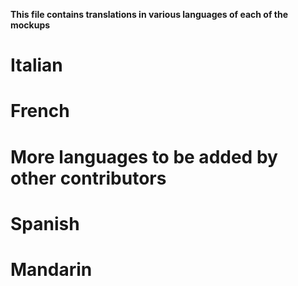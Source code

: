 **This file contains translations in various languages of each of the mockups**

# Italian

# French

# More languages to be added by other contributors

# Spanish

# Mandarin
